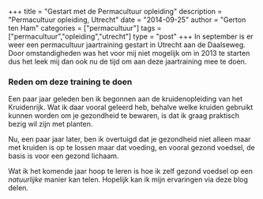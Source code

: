 +++
title = "Gestart met de Permacultuur opleiding"
description = "Permacultuur opleiding, Utrecht"
date = "2014-09-25"
author = "Gerton ten Ham"
categories = ["permacultuur"]
tags = ["permacultuur","opleiding","utrecht"]
type = "post"
+++
In september is er weer een permacultuur jaartraining gestart in Utrecht aan de Daalseweg. Door omstandigheden was het voor mij
niet mogelijk om in 2013 te starten dus het leek mij dan ook nu de tijd om aan deze jaartraining mee te doen.
<!--more-->

### Reden om deze training te doen
Een paar jaar geleden ben ik begonnen aan de kruidenopleiding van het Kruidenrijk. Wat ik daar vooral geleerd heb, behalve welke
kruiden gebruikt kunnen worden om je gezondheid te bewaren, is dat ik graag praktisch bezig wil zijn met planten.

Nu, een paar jaar later, ben ik overtuigd dat je gezondheid niet alleen maar met kruiden is op te lossen maar dat voeding, en vooral
gezond voedsel, de basis is voor een gezond lichaam.

Wat ik het komende jaar hoop te leren is hoe ik zelf gezond voedsel op een <em>natuurlijke</em> manier kan telen. Hopelijk kan ik
mijn ervaringen via deze blog delen.